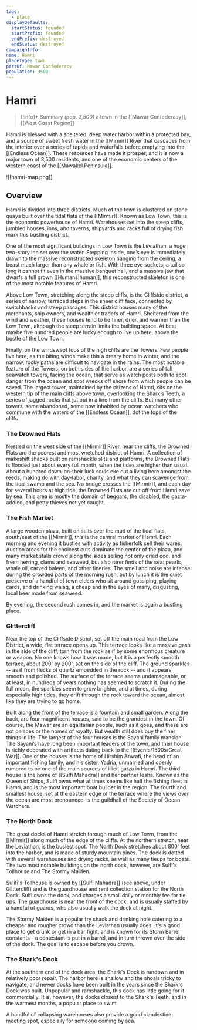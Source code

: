 ```yaml
---
tags:
  - place
displayDefaults:
  startStatus: founded
  startPrefix: founded
  endPrefix: destroyed
  endStatus: destroyed
campaignInfo: 
name: Hamri
placeType: town
partOf: Mawar Confederacy
population: 3500
---
```

# Hamri
>[!info]+ Summary
> *(pop. 3,500)*
> a town in the [[Mawar Confederacy]], [[West Coast Region]]

Hamri is blessed with a sheltered, deep water harbor within a protected bay, and a source of sweet fresh water in the [[Mirmir]] River that cascades from the interior over a series of rapids and waterfalls before emptying into the [[Endless Ocean]]. These resources have made it prosper, and it is now a major town of 3,500 residents, and one of the economic centers of the western coast of the [[Mawakel Peninsula]].

![[hamri-map.png]]

## Overview
Hamri is divided into three districts. Much of the town is clustered on stone quays built over the tidal flats of the [[Mirmir]]. Known as Low Town, this is the economic powerhouse of Hamri. Warehouses set into the steep cliffs, jumbled houses, inns, and taverns, shipyards and racks full of drying fish mark this bustling district. 

One of the most significant buildings in Low Town is the Leviathan, a huge two-story inn set over the water. Stepping inside, one’s eye is immediately drawn to the massive reconstructed skeleton hanging from the ceiling, a beast much larger than any whale or fish. With three eye sockets, a tail so long it cannot fit even in the massive banquet hall, and a massive jaw that dwarfs a full grown [[Humans|human]], this reconstructed skeleton is one of the most notable features of Hamri.  

Above Low Town, stretching along the steep cliffs, is the Cliffside district, a series of narrow, terraced steps in the sheer cliff face, connected by switchbacks and steep passages. This district houses many of the merchants, ship owners, and wealthier traders of Hamri. Sheltered from the wind and weather, these houses tend to be finer, drier, and warmer than the Low Town, although the steep terrain limits the building space. At best maybe five hundred people are lucky enough to live up here, above the bustle of the Low Town.

Finally, on the windswept tops of the high cliffs are the Towers. Few people live here, as the biting winds make this a dreary home in winter, and the narrow, rocky paths are difficult to navigate in the rains. The most notable feature of the Towers, on both sides of the harbor, are a series of tall seawatch towers, facing the ocean, that serve as watch posts both to spot danger from the ocean and spot wrecks off shore from which people can be saved. The largest tower, maintained by the citizens of Hamri, sits on the western tip of the main cliffs above town, overlooking the Shark’s Teeth, a series of jagged rocks that jut out in a line from the cliffs. But many other towers, some abandoned, some now inhabited by ocean watchers who commune with the waters of the [[Endless Ocean]], dot the tops of the cliffs.  

### The Drowned Flats

Nestled on the west side of the [[Mirmir]] River, near the cliffs, the Drowned Flats are the poorest and most wretched district of Hamri. A collection of makeshift shacks built on ramshackle slits and platforms, the Drowned Flats is flooded just about every full month, when the tides are higher than usual. About a hundred down-on-their luck souls eke out a living here amongst the reeds, making do with day-labor, charity, and what they can scavenge from the tidal swamp and the sea. No bridge crosses the [[Mirmir]], and each day for several hours at high tide, the Drowned Flats are cut off from Hamri save by sea. This area is mostly the domain of beggars, the disabled, the gazta-addled, and petty thieves not yet caught. 

### The Fish Market

A large wooden plaza, built on stilts over the mud of the tidal flats, south/east of the [[Mirmir]], this is the central market of Hamri. Each morning and evening it bustles with activity as fisherfolk sell their wares. Auction areas for the choicest cuts dominate the center of the plaza, and many market stalls crowd along the sides selling not only dried cod, and fresh herring, clams and seaweed, but also rarer finds of the sea: pearls, whale oil, carved baleen, and other fineries. The smell and noise are intense during the crowded parts of the morning rush, but by lunch it is the quiet preserve of a handful of town elders who sit around gossiping, playing cards, and drinking walaq, a cheap and in the eyes of many, disgusting, local beer made from seaweed.

By evening, the second rush comes in, and the market is again a bustling place.

### Glittercliff

Near the top of the Cliffside District, set off the main road from the Low District, a wide, flat terrace opens up. This terrace looks like a massive gash in the side of the cliff, torn from the rock as if by some enormous creature or weapon. No one knows how it was made, but it is a perfectly smooth terrace, about 200' by 200', set on the side of the cliff. The ground sparkles -- as if from flecks of quartz embedded in the rock -- and it appears smooth and polished. The surface of the terrace seems undamageable, or at least, in hundreds of years nothing has seemed to scratch it. During the full moon, the sparkles seem to grow brighter, and at times, during especially high tides, they drift through the rock toward the ocean, almost like they are trying to go home.

Built along the front of the terrace is a fountain and small garden. Along the back, are four magnificent houses, said to be the grandest in the town. Of course, the Mawar are an egalitarian people, such as it goes, and these are not palaces or the homes of royalty. But wealth still does buy the finer things in life. The largest of the four houses is the Sayani family mansion. The Sayani’s have long been important leaders of the town, and their house is richly decorated with artifacts dating back to the [[Events/1500s/Great War]]. One of the houses is the home of Hirshim Anwafi, the head of an important fishing family, and his sister, Yadria, unmarried and openly rumored to be one of the main sources of illicit gatza in Hamri. The third house is the home of [[Sulfi Mahadra]] and her partner Iesha. Known as the Queen of Ships, Sulfi owns what at times seems like half the fishing fleet in Hamri, and is the most important boat builder in the region. The fourth and smallest house, set at the eastern edge of the terrace where the views over the ocean are most pronounced, is the guildhall of the Society of Ocean Watchers.

### The North Dock

The great docks of Hamri stretch through much of Low Town, from the [[Mirmir]] along much of the edge of the cliffs. At the northern stretch, near the Leviathan, is the busiest spot. The North Dock stretches about 800' feet into the harbor, and is made of sturdy mountain pines. The dock is dotted with several warehouses and drying racks, as well as many tieups for boats. The two most notable buildings on the north dock, however, are Sulfi's Tollhouse and The Stormy Maiden. 

Sulifi's Tollhouse is owned by [[Sulfi Mahadra]] (see above, under Gilttercliff) and is the guardhouse and rent collection station for the North Dock. Sulfi owns the dock, and charges a small daily or monthly fee for tie ups. The guardhouse is near the front of the dock, and is usually staffed by a handful of guards, who also usually walk the dock at night. 

The Stormy Maiden is a popular fry shack and drinking hole catering to a cheaper and rougher crowd than the Leviathan usually does. It's a good place to get drunk or get in a bar fight, and is known for its Storm Barrel constants - a contestant is put in a barrel, and in turn thrown over the side of the dock. The goal is to escape before you drown.

### The Shark's Dock

At the southern end of the dock area, the Shark's Dock is rundown and in relatively poor repair. The harbor here is shallow and the shoals tricky to navigate, and newer docks have been built in the years since the Shark's Dock was built. Unpopular and ramshackle, this dock has little going for it commercially. It is, however, the docks closest to the Shark's Teeth, and in the warmest months, a popular place to swim. 

A handful of collapsing warehouses also provide a good clandestine meeting spot, especially for someone coming by sea.
